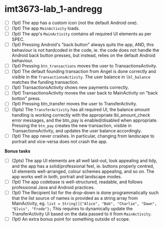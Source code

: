 # imt3673-lab_1-andregg

* [ ] (1pt) The app has a custom icon (not the default Android one).
* [ ] (1pt) The app `MainActivity` loads.
* [ ] (1pt) The app's `MainActivity` contains all required UI elements as per SPEC.
* [ ] (1pt) Pressing Android's "back button" always quits the app, AND, this behaviour is not hardcoded in the code, ie. the code does not handle the Android back button presses, but instead, relies on the default Android behaviour.
* [ ] (1pt) Pressing `btn_transactions` moves the user to TransactionsActivity.
* [ ] (1pt) The default founding transaction from Angel is done correctly and visible in the `TransactionsActivity`. The user balance in `lbl_balance` matches the funding transaction.
* [ ] (1pt) TransactionsActivity shows new payments correctly.
* [ ] (1pt) TransactionsActivity moves the user back to MainActivity on "back botton" press.
* [ ] (1pt) Pressing btn_transfer moves the user to TransferActivity.
* [ ] (5pts) The `TransferActivity` has all required UI, the balance amount handling is working correctly with the appropriate lbl_amount_check error messages, and the btn_pay is enabled/disabled when appropriate. Pressing the `btn_pay` creates the new transaction, visible in TransactionsActivity, and updates the user balance accordingly.
* [ ] (1pt) The app never crashes. In particular, changing from landscape to portrait and vice-versa does not crash the app.

**Bonus tasks**

* [ ] (2pts) The app UI elements are all well laid-out, look appealing and tidy, and the app has a solid/professional feel, ie. buttons properly centred, UI elements well-arranged, colour schemes appealing, and so on. The app works well in both, portrait and landscape modes. 
* [ ] (1pt) The app codebase is well-structured, readable, and follows professional Java and Android practices.
* [ ] (1pt) The Recipient list for the drop-down is done programmatically such that the list source of names is provided as a string array from MainActivity, eg. `list = String[]{"Alice", "Bob", "Charlie", "Dawn", "Elvis", "Frode"};` This requires to dynamically update the TransferActivity UI based on the data passed to it from `MainActivity`. 
* [ ] (1pt) An extra bonus point for something outside of scope. 
